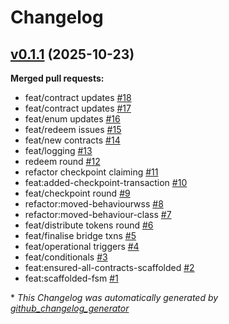 # Changelog

## [v0.1.1](https://github.com/StationsStation/lst_agents/tree/v0.1.1) (2025-10-23)

**Merged pull requests:**

- feat/contract updates [\#18](https://github.com/StationsStation/lst_agents/pull/18)
- feat/contract updates [\#17](https://github.com/StationsStation/lst_agents/pull/17)
- feat/enum updates [\#16](https://github.com/StationsStation/lst_agents/pull/16)
- feat/redeem issues [\#15](https://github.com/StationsStation/lst_agents/pull/15)
- feat/new contracts [\#14](https://github.com/StationsStation/lst_agents/pull/14)
- feat/logging [\#13](https://github.com/StationsStation/lst_agents/pull/13)
- redeem round [\#12](https://github.com/StationsStation/lst_agents/pull/12)
- refactor checkpoint claiming [\#11](https://github.com/StationsStation/lst_agents/pull/11)
- feat:added-checkpoint-transaction [\#10](https://github.com/StationsStation/lst_agents/pull/10)
- feat/checkpoint round [\#9](https://github.com/StationsStation/lst_agents/pull/9)
- refactor:moved-behaviourwss [\#8](https://github.com/StationsStation/lst_agents/pull/8)
- refactor:moved-behaviour-class [\#7](https://github.com/StationsStation/lst_agents/pull/7)
- feat/distribute tokens round [\#6](https://github.com/StationsStation/lst_agents/pull/6)
- feat/finalise bridge txns [\#5](https://github.com/StationsStation/lst_agents/pull/5)
- feat/operational triggers [\#4](https://github.com/StationsStation/lst_agents/pull/4)
- feat/conditionals [\#3](https://github.com/StationsStation/lst_agents/pull/3)
- feat:ensured-all-contracts-scaffolded [\#2](https://github.com/StationsStation/lst_agents/pull/2)
- feat:scaffolded-fsm [\#1](https://github.com/StationsStation/lst_agents/pull/1)



\* *This Changelog was automatically generated by [github_changelog_generator](https://github.com/github-changelog-generator/github-changelog-generator)*
